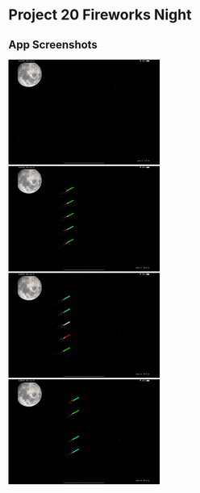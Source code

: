# Project 20 Fireworks Night
<p>

## App Screenshots
<img src= "/Project20/screenshots/1.png" width = "300">&emsp;
<img src= "/Project20/screenshots/2.png" width = "300">&emsp;
<img src= "/Project20/screenshots/3.png" width = "300">&emsp;
<img src= "/Project20/screenshots/4.png" width = "300">
</p>



